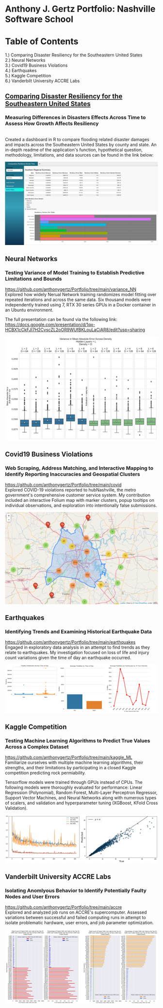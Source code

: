 # Anthony J. Gertz Portfolio: Nashville Software School

# Table of Contents

1.) Comparing Disaster Resiliency for the Southeastern United States<br>
2.) Neural Networks<br>
3.) Covid19 Business Violations<br>
4.) Earthquakes<br>
5.) Kaggle Competition<br>
6.) Vanderbilt University ACCRE Labs<br>

## [Comparing Disaster Resiliency for the Southeastern United States](https://github.com/anthonygertz/MIDTERM_Gertz )
### Measuring Differences in Disasters Effects Across Time to Assess How Growth Affects Resiliency
<br>
Created a dashboard in R to compare flooding related disaster damages and impacts across the Southeastern United States by county and state. An in-depth readme of the application's function, hypothetical question, methodology, limitations, and data sources can be found in the link below: 

![IMAGE1](https://github.com/anthonygertz/Portfolio/blob/7c49b04f71094a20b881d536b9382eb976bfbb03/Midterm.PNG)

## Neural Networks
### Testing Variance of Model Training to Establish Predictive Limitations and Bounds
https://github.com/anthonygertz/Portfolio/tree/main/variance_NN <br>
Explored how widely Nerual Network training randomizes model fitting over repeated iterations and across the same data. Six thousand models were independently trained using 7, RTX 30 series GPUs in a Docker container in an Ubuntu environment.  

The full presentation can be found via the following link: 
https://docs.google.com/presentation/d/1qx-HCBX1cCkFJI7H2CvscZL2oOR9WUfBKLouLaCiAR8/edit?usp=sharing

![IMAGE2](https://github.com/anthonygertz/Portfolio/blob/26b409a2790e58ecfd4baa4ec258b7ff6b6d52e3/mae_density.png)

## Covid19 Business Violations
### Web Scraping, Address Matching, and Interactive Mapping to Identify Reporting Inaccuracies and Geospatial Clusters
https://github.com/anthonygertz/Portfolio/tree/main/covid <br>
Explored COVID-19 violations reported to hubNashville, the metro government's comprehensive customer service system. My contribution included an interactive Folium map with marker clusters, popup tooltips on individual observations, and exploration into intentionally false submissions.  

![IMAGE3](https://github.com/anthonygertz/Portfolio/blob/c2713c676d9272deb06a911b610225a1e0e1b67e/covid.png)

## Earthquakes
### Identifying Trends and Examining Historical Earthquake Data
https://github.com/anthonygertz/Portfolio/tree/main/earthquakes <br>
Engaged in exploratory data analysis in an attempt to find trends as they relate to earthquakes. My investigation focused on loss of life and injury count variations given the time of day an earthquake occurred. 

![IMAGE4](https://github.com/anthonygertz/Portfolio/blob/8ed3c7c5de6dedb7c2bd775f9919c16db61d5c76/eq.PNG)

## Kaggle Competition
### Testing Machine Learning Algorithms to Predict True Values Across a Complex Dataset
https://github.com/anthonygertz/Portfolio/tree/main/kaggle_ML <br>
Familiarize ourselves with multiple machine learning algorithms, their strengths, and their limitations by participating in a closed Kaggle competition predicting rock permiability. 

Tensorflow models were trained through GPUs instead of CPUs. The following models were thoroughly evaluated for performance: Linear Regression (Polynomial), Random Forest, Multi-Layer Perceptron Regressor, Support Vector Machines, and Neural Networks along with numerous types of scalers, and validation and hyperparameter tuning (XGBoost, KFold Cross Validation).

![IMAGE5](https://github.com/anthonygertz/Portfolio/blob/585d71d29fac16599faa2ec50ba1e68782f177c5/kaggle.PNG)

## Vanderbilt University ACCRE Labs
### Isolating Anomlyous Behavior to Identify Potentially Faulty Nodes and User Errors
https://github.com/anthonygertz/Portfolio/tree/main/accre <br>
Explored and analyzed job runs on ACCRE's supercomputer. Assessed variations between successful and failed computing runs in attempt to isolate problematic hardware, user errors, and job parameter optimization. 

![IMAGE6](https://github.com/anthonygertz/Portfolio/blob/c2713c676d9272deb06a911b610225a1e0e1b67e/accre.png)